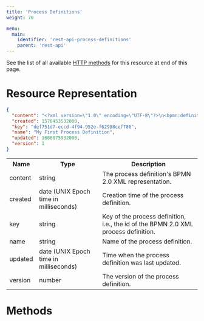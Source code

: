 ```yaml
---
title: 'Process Definitions'
weight: 70

menu:
  main:
    identifier: 'rest-api-process-definitions'
    parent: 'rest-api'
---
```


See the list of all available [HTTP methods](#methods) for this resource at end of this page.

# Resource Representation

```json
{
  "content": "<?xml version=\"1.0\" encoding=\"UTF-8\"?>\n<bpmn:definitions xmlns:bpmn=\"http://www.omg.org/spec/BPMN/20100524/MODEL\" xmlns:bpmndi=\"http://www.omg.org/spec/BPMN/20100524/DI\" xmlns:dc=\"http://www.omg.org/spec/DD/20100524/DC\" id=\"Definitions_1\" targetNamespace=\"http://bpmn.io/schema/bpmn\" xmlns:camunda=\"http://camunda.org/schema/1.0/bpmn\" camunda:diagramRelationId=\"7481b562-5fc4-498c-8735-514740576936\">\n  <bpmn:process id=\"Process_3ef3f8f4-0956-488c-930e-e61e1ab3d3f5\" isExecutable=\"true\">\n    <bpmn:startEvent id=\"StartEvent_1\" />\n  </bpmn:process>\n  <bpmndi:BPMNDiagram id=\"BPMNDiagram_1\">\n    <bpmndi:BPMNPlane id=\"BPMNPlane_1\" bpmnElement=\"Process_1\">\n      <bpmndi:BPMNShape id=\"_BPMNShape_StartEvent_2\" bpmnElement=\"StartEvent_1\">\n        <dc:Bounds x=\"150\" y=\"100\" width=\"36\" height=\"36\" />\n      </bpmndi:BPMNShape>\n    </bpmndi:BPMNPlane>\n  </bpmndi:BPMNDiagram>\n</bpmn:definitions>\n",
  "created": 1576453532000,
  "key": "def751d7-eccd-4f94-952e-f62988cef786",
  "name": "My First Process Definition",
  "updated": 1608075932000,
  "version": 1
}
```

<table class="table table-striped">
 <tr>
   <th>Name</th>
   <th>Type</th>
   <th>Description</th>
 </tr>
  <tr>
    <td>content</td>
    <td>string</td>
    <td>The process definition's BPMN 2.0 XML representation.</td>
  </tr>
  <tr>
    <td>created</td>
    <td>date (UNIX Epoch time in milliseconds)</td>
    <td>Creation time of the process definition.</td>
  </tr>
  <tr>
    <td>key</td>
    <td>string</td>
    <td>Key of the process definition, i.e., the id of the BPMN 2.0 XML process definition.</td>
  </tr>
  <tr>
    <td>name</td>
    <td>string</td>
    <td>Name of the process definition.</td>
  </tr>
  <tr>
    <td>updated</td>
    <td>date (UNIX Epoch time in milliseconds)</td>
    <td>Time when the process definition was last updated.</td>
  </tr>
  <tr>
    <td>version</td>
    <td>number</td>
    <td>The version of the process definition.</td>
  </tr>
</table>

# Methods
